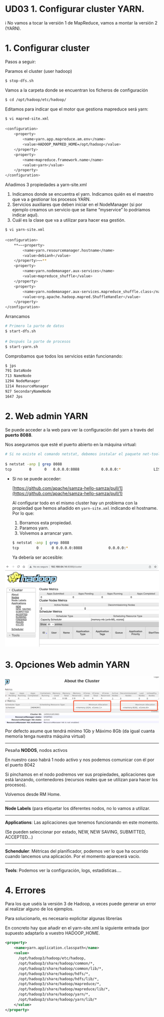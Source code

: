 # UD03 1. Configurar cluster YARN.

<aside>
ℹ️ No vamos a tocar la versión 1 de MapReduce, vamos a montar la versión 2 (YARN).

</aside>

# 1. Configurar cluster

Pasos a seguir:

Paramos el cluster (user hadoop)

```bash
$ stop-dfs.sh
```

Vamos a la carpeta donde se encuentran los ficheros de configuración

```bash
$ cd /opt/hadoop/etc/hadoop/
```

Editamos para indicar que el motor que gestiona mapreduce será yarn:

```bash
$ vi mapred-site.xml

<configuration>
	<property>
   		<name>yarn.app.mapreduce.am.env</name>
   		<value>HADOOP_MAPRED_HOME=/opt/hadoop</value>
	</property>
	<property>
		<name>mapreduce.framework.name</name>
		<value>yarn</value>
	</property>
</configuration>
```

Añadimos 3 propiedades a yarn-site.xml

1. Indicamos donde se encuentra el yarn. Indicamos quién es el maestro que va a gestionar los procesos YARN.
2. Servicios auxiliares que deben iniciar en el NodeManager (si por ejemplo creamos un servicio que se llame “myservice” lo podríamos indicar aquí).
3. Cuál es la clase que va a utilizar para hacer esa gestión.

```bash
$ vi yarn-site.xml

<configuration>
	**~~<property>
		<name>yarn.resourcemanager.hostname</name>
		<value>debianh</value>
	</property>~~**
	<property>
		<name>yarn.nodemanager.aux-services</name>
		<value>mapreduce_shuffle</value>
	</property>
	<property>
		<name>yarn.nodemanager.aux-services.mapreduce_shuffle.class</name>
		<value>org.apache.hadoop.mapred.ShuffleHandler</value>
	</property>
</configuration>
```

Arrancamos

```bash
# Primero la parte de datos
$ start-dfs.sh

# Después la parte de procesos
$ start-yarn.sh
```

Comprobamos que todos los servicios están funcionando:

```bash
$ jps
791 DataNode
713 NameNode
1294 NodeManager
1214 ResourceManager
927 SecondaryNameNode
1647 Jps
```

# 2. Web admin YARN

Se puede acceder a la web para ver la configuración del yarn a través del **puerto 8088**.

Nos aseguramos que esté el puerto abierto en la máquina virtual:

```bash
# Si no existe el comando netstat, debemos instalar el paquete net-tools

$ netstat -anp | grep 8088
tcp        0      0   0.0.0.0:8088          0.0.0.0:*               LISTEN      1214/java
```

- Si no se puede acceder:
    
    [https://github.com/apache/samza-hello-samza/pull/1](https://github.com/apache/samza-hello-samza/pull/1)
    
    Al configurar todo en el mismo cluster hay un problema con la propiedad que hemos añadido en `yarn-site.xml` indicando el hostname. Por lo que:
    
    1. Borramos esta propiedad.
    2. Paramos yarn.
    3. Volvemos a arrancar yarn.
    
    ```bash
    $ netstat -anp | grep 8088
    tcp        0      0 0.0.0.0:8088            0.0.0.0:*               LISTEN      2144/java
    ```
    
    Ya debería ser accesible:
    

![Untitled](<./UD03 1 Configurar cluster YARN fffe913de6c481549f7ce547ed771a25/Untitled.png>)

# 3. Opciones Web admin YARN

![Untitled](<./UD03 1 Configurar cluster YARN fffe913de6c481549f7ce547ed771a25/Untitled 1.png>)

Por defecto asume que tendrá mínimo 1Gb y Máximo 8Gb (da igual cuanta memoria tenga nuestra máquina virtual)

---

Pesaña **NODOS**, nodos activos

En nuestro caso habrá 1 nodo activo y nos podemos comunicar con él por el puerto 8042

Si pinchamos en el nodo podremos ver sus propiedades, aplicaciones que está lanzando, contenedores (recursos reales que se utilizan para hacer los procesos).

Volvemos desde RM Home.

---

**Node Labels** (para etiquetar los diferentes nodos, no lo vamos a utilizar.

---

**Applications**: Las aplicaciones que tenemos funcionando en este momento.

(Se pueden seleccionar por estado, NEW, NEW SAVING, SUBMITTED, ACCEPTED…)

---

**Schenduler**: Métricas del planificador, podemos ver lo que ha ocurrido cuando lancemos una aplicación. Por el momento aparecerá vacío.

---

**Tools**: Podemos ver la configuración, logs, estadísticas….

# 4. Errores

Para los que uséis la versión 3 de Hadoop, a veces puede generar un error al realizar alguno de los ejemplos.

Para solucionarlo, es necesario explicitar algunas librerías

En concreto hay que añadir en el yarn-site.xml la siguiente entrada (por supuesto adaptarlo a vuestro HADOOP_HOME.

```xml
<property>
	<name>yarn.application.classpath</name>
	<value>
      /opt/hadoop3/hadoop/etc/hadoop,
      /opt/hadoop3/share/hadoop/common/*,
      /opt/hadoop3/share/hadoop/common/lib/*,
      /opt/hadoop3/share/hadoop/hdfs/*,
      /opt/hadoop3/share/hadoop/hdfs/lib/*,
      /opt/hadoop3/share/hadoop/mapreduce/*,
      /opt/hadoop3/share/hadoop/mapreduce/lib/*,
      /opt/hadoop3/share/hadoop/yarn/*,
      /opt/hadoop3/share/hadoop/yarn/lib/*
	</value>
</property>
```